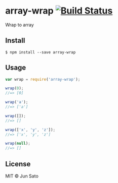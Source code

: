 # array-wrap [![Build Status](https://travis-ci.org/jnst/array-wrap.svg?branch=master)](https://travis-ci.org/jnst/array-wrap)

Wrap to array


## Install

```
$ npm install --save array-wrap
```


## Usage

```js
var wrap = require('array-wrap');

wrap(0);
//=> [0]

wrap('a');
//=> ['a']

wrap([]);
//=> []

wrap(['x', 'y', 'z']);
//=> ['x', 'y', 'z']

wrap(null);
//=> []
```


## License

MIT © Jun Sato
